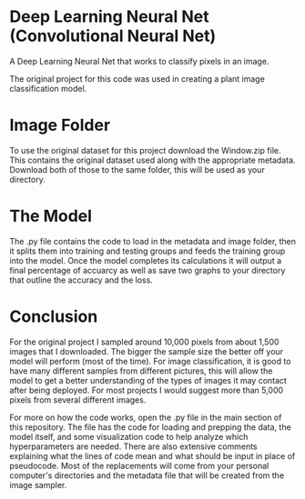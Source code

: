 # Deep Learning Neural Net (Convolutional Neural Net)
A Deep Learning Neural Net that works to classify pixels in an image.

The original project for this code was used in creating a plant image classification model.

# Image Folder

To use the original dataset for this project download the Window.zip file. This contains the original dataset used along with the appropriate metadata. Download both of those to the same folder, this will be used as your directory.

# The Model
The .py file contains the code to load in the metadata and image folder, then it splits them into training and testing groups and feeds the training group into the model. Once the model completes its calculations it will output a final percentage of accuarcy as well as save two graphs to your directory that outline the accuracy and the loss.

# Conclusion

For the original project I sampled around 10,000 pixels from about 1,500 images that I downloaded. The bigger the sample size the better off your model will perform (most of the time). For image classification, it is good to have many different samples from different pictures, this will allow the model to get a better understanding of the types of images it may contact after being deployed. For most projects I would suggest more than 5,000 pixels from several different images.

For more on how the code works, open the .py file in the main section of this repository. The file has the code for loading and prepping the data, the model itself, and some visualization code to help analyze which hyperparameters are needed. There are also extensive comments explaining what the lines of code mean and what should be input in place of pseudocode. Most of the replacements will come from your personal computer's directories and the metadata file that will be created from the image sampler.

